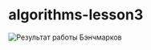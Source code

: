 # algorithms-lesson3
![Результат работы Бэнчмарков](https://github.com/doomkinn-geek/algorithms-lesson3/algorithms-lesson3/benchmarkTests.png)
